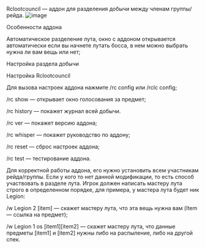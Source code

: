 Rclootcouncil — аддон для разделения добычи между членам группы/рейда.
![image](https://user-images.githubusercontent.com/98555345/161295194-11f202d1-ba54-4cef-b98f-76b0f1d0b498.png)

Особенности аддона

Автоматическое разделение лута, окно с аддоном открывается автоматически если вы начнете лутать босса, в нем можно выбрать нужна ли вам вещь или нет; 

Настройка раздела добычи

Настройка Rclootcouncil 

Для вызова настроек аддона нажмите /rc config или /rclc config; 

/rc show — открывает окно голосования за предмет;

/rc history — покажет журнал всей добычи. 

/rc ver — покажет версию аддона; 

/rc whisper — покажет руководство по аддону;

/rc reset — сброс настроек аддона; 

/rc test — тестирование аддона.

Для корректной работы аддона, его нужно установить всем участникам рейда/группы. Если у кого то нет данной модификации, то есть способ участвовать в разделе лута. Игрок должен написать мастеру лута строго в определенном порядке, для примера, у мастера лута будет ник Legion: 

/w Legion 2 [item] — скажет мастеру лута, что эта вещь нужна вам (Item — ссылка на предмет); 

/w Legion 1 os [item1][item2] — скажет мастеру лута, что данные предметы [item1] и [item2] нужны либо на распыление, либо на другой спек.
